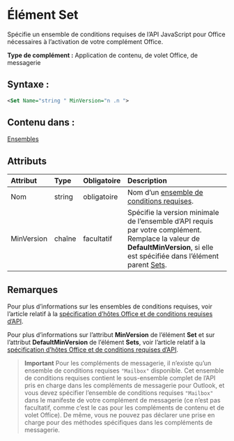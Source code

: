 
# <a name="set-element"></a>Élément Set
Spécifie un ensemble de conditions requises de l’API JavaScript pour Office nécessaires à l’activation de votre complément Office.

 **Type de complément :** Application de contenu, de volet Office, de messagerie


## <a name="syntax:"></a>Syntaxe :


```XML
<Set Name="string " MinVersion="n .n ">
```


## <a name="contained-in:"></a>Contenu dans :

[Ensembles](../../reference/manifest/sets.md)


## <a name="attributes"></a>Attributs



|**Attribut**|**Type**|**Obligatoire**|**Description**|
|:-----|:-----|:-----|:-----|
|Nom|string|obligatoire|Nom d’un [ensemble de conditions requises](../../docs/overview/specify-office-hosts-and-api-requirements.md#set-the-requirements-element-in-the-manifest).|
|MinVersion|chaîne|facultatif|Spécifie la version minimale de l’ensemble d’API requis par votre complément. Remplace la valeur de **DefaultMinVersion**, si elle est spécifiée dans l’élément parent [Sets](../../reference/manifest/sets.md).|

## <a name="remarks"></a>Remarques

Pour plus d’informations sur les ensembles de conditions requises, voir l’article relatif à la [spécification d’hôtes Office et de conditions requises d’API](../../docs/overview/specify-office-hosts-and-api-requirements.md#specify-office-hosts-and-api-requirements).

Pour plus d’informations sur l’attribut **MinVersion** de l’élément **Set** et sur l’attribut **DefaultMinVersion** de l’élément **Sets**, voir l’article relatif à la [spécification d’hôtes Office et de conditions requises d’API](../../docs/overview/specify-office-hosts-and-api-requirements.md#set-the-requirements-element-in-the-manifest).


 >**Important**  Pour les compléments de messagerie, il n’existe qu’un ensemble de conditions requises `"Mailbox"` disponible. Cet ensemble de conditions requises contient le sous-ensemble complet de l’API pris en charge dans les compléments de messagerie pour Outlook, et vous devez spécifier l’ensemble de conditions requises `"Mailbox"` dans le manifeste de votre complément de messagerie (ce n’est pas facultatif, comme c’est le cas pour les compléments de contenu et de volet Office). De même, vous ne pouvez pas déclarer une prise en charge pour des méthodes spécifiques dans les compléments de messagerie.

